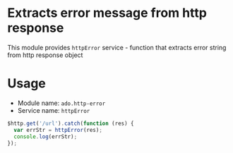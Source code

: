 # Extracts error message from http response

This module provides `httpError` service - function that extracts error string from http response object

# Usage

- Module name: `ado.http-error`
- Service name: `httpError`

```javascript
$http.get('/url').catch(function (res) {
  var errStr = httpError(res);
  console.log(errStr);
});
```
